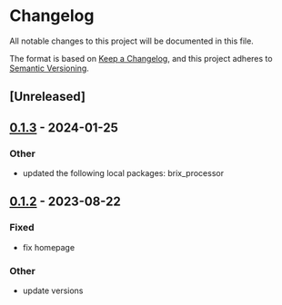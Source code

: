 # Changelog
All notable changes to this project will be documented in this file.

The format is based on [Keep a Changelog](https://keepachangelog.com/en/1.0.0/),
and this project adheres to [Semantic Versioning](https://semver.org/spec/v2.0.0.html).

## [Unreleased]

## [0.1.3](https://github.com/xenoterracide/brix/compare/brix_config_loader-v0.1.2...brix_config_loader-v0.1.3) - 2024-01-25

### Other
- updated the following local packages: brix_processor

## [0.1.2](https://github.com/xenoterracide/brix/compare/brix_config_loader-v0.1.1...brix_config_loader-v0.1.2) - 2023-08-22

### Fixed
- fix homepage

### Other
- update versions
